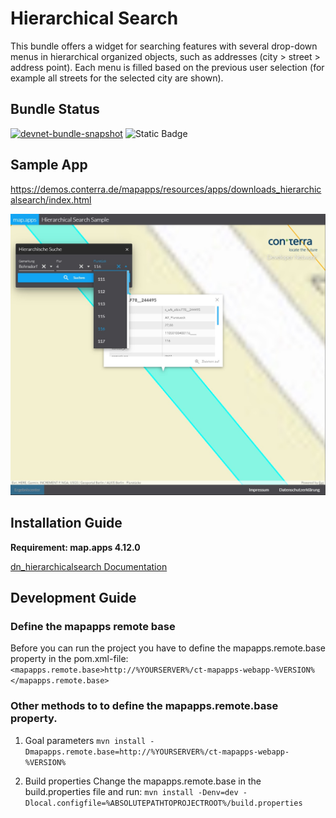 # Hierarchical Search
This bundle offers a widget for searching features with several drop-down menus in hierarchical organized objects, such as addresses (city > street > address point). 
Each menu is filled based on the previous user selection (for example all streets for the selected city are shown).

## Bundle Status
[![devnet-bundle-snapshot](https://github.com/conterra/mapapps-hierarchicalsearch/actions/workflows/devnet-bundle-snapshot.yml/badge.svg)](https://github.com/conterra/mapapps-hierarchicalsearch/actions/workflows/devnet-bundle-snapshot.yml)
![Static Badge](https://img.shields.io/badge/tested_for_map.apps-4.16.0-%20?labelColor=%233E464F&color=%232FC050)

## Sample App
https://demos.conterra.de/mapapps/resources/apps/downloads_hierarchicalsearch/index.html

![Screenshot Sample App Hierarchical Search](https://github.com/conterra/mapapps-hierarchical-search/blob/main/screenshot.JPG)

## Installation Guide
**Requirement: map.apps 4.12.0**

[dn_hierarchicalsearch Documentation](https://github.com/conterra/mapapps-hierarchicalsearch/tree/master/src/main/js/bundles/dn_hierarchicalsearch)

## Development Guide
### Define the mapapps remote base
Before you can run the project you have to define the mapapps.remote.base property in the pom.xml-file:
`<mapapps.remote.base>http://%YOURSERVER%/ct-mapapps-webapp-%VERSION%</mapapps.remote.base>`

### Other methods to to define the mapapps.remote.base property.
1. Goal parameters
`mvn install -Dmapapps.remote.base=http://%YOURSERVER%/ct-mapapps-webapp-%VERSION%`

2. Build properties
Change the mapapps.remote.base in the build.properties file and run:
`mvn install -Denv=dev -Dlocal.configfile=%ABSOLUTEPATHTOPROJECTROOT%/build.properties`
